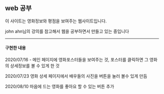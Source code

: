 ## web 공부

이 사이트는 영화정보와 평점을 보여주는 웹사이트입니다.

john ahn님의 강의를 참고해서 웹을 공부하면서 만들고 있는 중입니다

---------------------------------------------------------------

#### 구현한 내용

2020/07/16 - 메인 페이지에 영화포스터들을 보여주는 것, 포스터를 클릭하면 그 영화의 상세정보를 볼 수 있게 한 것

2020/07/23
영화 상세 페이지에서 배우들의 사진을 버튼을 눌러 볼수 있게 만듬

2020/08/10
마음에 드는 영화를 좋아요 할 수 있는 버튼 추가

